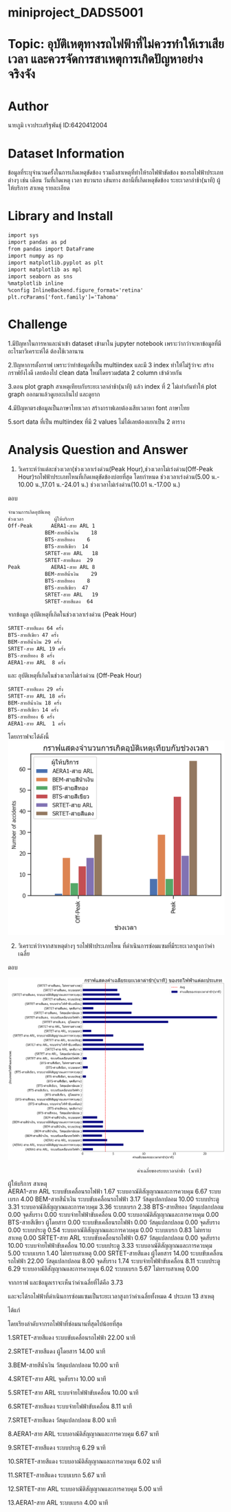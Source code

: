 # miniproject_DADS5001

# Topic: อุบัติเหตุทางรถไฟฟ้าที่ไม่ควรทำให้เราเสียเวลา และควรจัดการสาเหตุการเกิดปัญหาอย่างจริงจัง

# Author
นายภูมิ เจวประเสริฐพันธุ์ ID:6420412004 

# Dataset Information
  ข้อมูลที่ระบุจำนวนครั้งในการเกิดเหตุขัดข้อง รวมถึงสาเหตุที่ทำให้รถไฟฟ้าขัดข้อง ของรถไฟฟ้าประเภทต่างๆ เช่น เดือน วันที่เกิดเหตุ เวลา ขบวนรถ เส้นทาง สถานีที่เกิดเหตุขัดข้อง ระยะเวลาล่าช้า(นาที) ผู้ให้บริการ สาเหตุ รายละเอียด
  
# Library and Install
```
import sys
import pandas as pd
from pandas import DataFrame
import numpy as np
import matplotlib.pyplot as plt
import matplotlib as mpl
import seaborn as sns
%matplotlib inline
%config InlineBackend.figure_format='retina'
plt.rcParams['font.family']='Tahoma' 
```

  
# Challenge
  1.มีปัญหาในการหาและนำเข้า dataset เข้ามาใน jupyter notebook เพราะว่ากว่าจะหาข้อมูลที่มีอะไรมาวิเคราะห์ได้ ต้องใช้เวลานาน
  
  2.ปัญหาการตั้งกราฟ เพราะว่าทำข้อมูลที่เป็น multiindex และมี 3 index  ทำให้ไม่รู้ว่าจะ สร้างกราฟยังไงดี เลยต้องไป clean data ใหม่โดยรวมdata 2 column เข้าด้วยกัน
  
  3.ตอน plot graph สาเหตุเทียบกับระยะเวลาล่าช้า(นาที) แล้ว index ที่ 2 ไม่เท่ากันทำให้ plot graph ออกมาแล้วดูเยอะเกินไป และดูยาก
  
  4.มีปัญหาตรงข้อมูลเป็นภาษาไทยเวลา สร้างกราฟเลยต้องเสียเวลาหา font ภาษาไทย
  
  5.sort data ที่เป็น multiindex  ที่มี 2 values ไม่ได้เลยต้องแยกเป็น 2 ตาราง 


# Analysis Question and Answer

  1. วิเคราะห์ว่าแต่ละช่วงเวลา(ช่วงเวลาเร่งด่วน(Peak Hour),ช่วงเวลาไม่เร่งด่วน(Off-Peak Hour)รถไฟฟ้าประเภทไหนที่เกิดเหตุขัดข้องบ่อยที่สุด 
  โดยกำหนด
  ช่วงเวลาเร่งด่วน(5.00 น.- 10.00 น.,17.01 น.-24.01 น.)
  ช่วงเวลาไม่เร่งด่วน(10.01 น.-17.00 น.)
  
  ตอบ  	
```
จำนวนการเกิดอุบัติเหตุ
ช่วงเวลา	      ผู้ให้บริการ	
Off-Peak	  AERA1-สาย ARL	1
            BEM-สายสีน้ำเงิน	18
            BTS-สายสีทอง	6
            BTS-สายสีเขียว	14
            SRTET-สาย ARL	18
            SRTET-สายสีแดง	29
Peak	      AERA1-สาย ARL	8
            BEM-สายสีน้ำเงิน	29
            BTS-สายสีทอง	8
            BTS-สายสีเขียว	47
            SRTET-สาย ARL	19
            SRTET-สายสีแดง	64
```

จากข้อมูล อุบัติเหตุที่เกิดในช่วงเวลาเร่งด่วน (Peak Hour)
```
SRTET-สายสีแดง 64 ครั้ง
BTS-สายสีเขียว 47 ครั้ง
BEM-สายสีน้ำเงิน 29 ครั้ง
SRTET-สาย ARL 19 ครั้ง
BTS-สายสีทอง 8 ครั้ง
AERA1-สาย ARL  8 ครั้ง
```

และ อุบัติเหตุที่เกิดในช่วงเวลาไม่เร่งด่วน (Off-Peak Hour)
```
SRTET-สายสีแดง 29 ครั้ง
SRTET-สาย ARL 18 ครั้ง
BEM-สายสีน้ำเงิน 18 ครั้ง
BTS-สายสีเขียว 14 ครั้ง
BTS-สายสีทอง 6 ครั้ง
AERA1-สาย ARL  1 ครั้ง
```
โดยกราฟจะได้ดังนี้
![cat](กราฟแสดงจำนวนการเกิดอุบัติเหตุเทียบช่วงเวลา.png)

  2. วิเคราะห์ว่าจากสาเหตุต่างๆ รถไฟฟ้าประเภทไหน ที่ดำเนินการซ่อมแซมที่มีระยะเวลาสูงกว่าค่าเฉลี่ย
  
  ตอบ 
  
 ![dog](กราฟแสดงค่าเฉลี่ยระยะเวลา(นาที)ของรถไฟฟ้าแต่ละประเภท.png)

                                              ค่าเฉลี่ยของระยะเวลาล่าช้า (นาที)
ผู้ให้บริการ	              สาเหตุ	
AERA1-สาย ARL	    ระบบขับเคลื่อนรถไฟฟ้า	                  1.67
                  ระบบอาณัติสัญญาณและการควบคุม	        6.67
                  ระบบเบรก	                           4.00
BEM-สายสีน้ำเงิน	   ระบบขับเคลื่อนรถไฟฟ้า	                 3.17
                  วัสดุแปลกปลอม	                       10.00
                  ระบบประตู	                           3.31
                  ระบบอาณัติสัญญาณและการควบคุม	        3.36
                  ระบบเบรก	                           2.38
BTS-สายสีทอง	     วัสดุแปลกปลอม	                      0.00
                  จุดสับราง	                            0.00
                  ระบบจ่ายไฟฟ้าขับเคลื่อน	                 0.00
                  ระบบอาณัติสัญญาณและการควบคุม	        0.00
BTS-สายสีเขียว	    ผู้โดยสาร	                             0.00
                  ระบบขับเคลื่อนรถไฟฟ้า	                  0.00
                  วัสดุแปลกปลอม	                        0.00
                  จุดสับราง	                             0.00
                  ระบบประตู	                            0.54
                  ระบบอาณัติสัญญาณและการควบคุม	        0.00
                  ระบบเบรก	                           0.83
                  ไม่ทราบสาเหตุ	                        0.00
SRTET-สาย ARL	    ระบบขับเคลื่อนรถไฟฟ้า	                  0.67
                  วัสดุแปลกปลอม	                       0.00
                  จุดสับราง	                            10.00
                  ระบบจ่ายไฟฟ้าขับเคลื่อน	                10.00
                  ระบบประตู	                           3.33
                  ระบบอาณัติสัญญาณและการควบคุม	        5.00
                  ระบบเบรก	                          1.40
                  ไม่ทราบสาเหตุ	                        0.00
SRTET-สายสีแดง	  ผู้โดยสาร	                            14.00
                  ระบบขับเคลื่อนรถไฟฟ้า	                 22.00
                  วัสดุแปลกปลอม	                       8.00
                  จุดสับราง	                            1.74
                  ระบบจ่ายไฟฟ้าขับเคลื่อน	                8.11
                  ระบบประตู	                           6.29
                  ระบบอาณัติสัญญาณและการควบคุม	       6.02
                  ระบบเบรก	                          5.67
                  ไม่ทราบสาเหตุ	                       0.00


  จากกราฟ และข้อมูลเราจะเห็นว่าค่าเฉลี่ยที่ได้คือ 3.73
  
  และจะได้รถไฟฟ้าที่ดำเนินการซ่อมแซมเป็นระยะเวลาสูงกว่าค่าเฉลี่ยทั้งหมด 4 ประเภท 13 สาเหตุ

ได้แก่

โดยเรียงลำดับจากรถไฟฟ้าที่ซ่อมนานที่สุดไปน้อยที่สุด
                                      
1.SRTET-สายสีแดง    ระบบขับเคลื่อนรถไฟฟ้า	          22.00 นาที

2.SRTET-สายสีแดง    ผู้โดยสาร	                    14.00 นาที

3.BEM-สายสีน้ำเงิน	  วัสดุแปลกปลอม	                10.00 นาที

4.SRTET-สาย ARL	   จุดสับราง	                    10.00 นาที

5.SRTET-สาย ARL    ระบบจ่ายไฟฟ้าขับเคลื่อน	        10.00 นาที

6.SRTET-สายสีแดง    ระบบจ่ายไฟฟ้าขับเคลื่อน	         8.11 นาที

7.SRTET-สายสีแดง    วัสดุแปลกปลอม	                8.00 นาที

8.AERA1-สาย ARL	   ระบบอาณัติสัญญาณและการควบคุม	  6.67 นาที

9.SRTET-สายสีแดง    ระบบประตู	                     6.29 นาที

10.SRTET-สายสีแดง    ระบบอาณัติสัญญาณและการควบคุม	 6.02 นาที

11.SRTET-สายสีแดง    ระบบเบรก	                    5.67 นาที

12.SRTET-สาย ARL	   ระบบอาณัติสัญญาณและการควบคุม	 5.00 นาที

13.AERA1-สาย ARL	   ระบบเบรก	                    4.00 นาที


